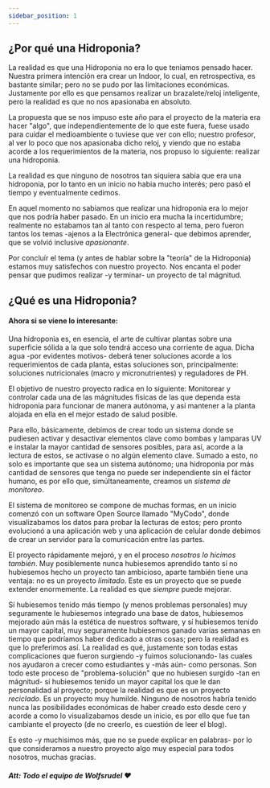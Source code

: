 ```yaml
---
sidebar_position: 1
---
```


## ¿Por qué una Hidroponia?

La realidad es que una Hidroponia no era lo que teniamos pensado hacer. Nuestra primera intención era crear un Indoor, lo cual, en retrospectiva, es bastante similar; pero no se pudo por las limitaciones económicas. Justamente por ello es que pensamos realizar un brazalete/reloj inteligente, pero la realidad es que no nos apasionaba en absoluto.

La propuesta que se nos impuso este año para el proyecto de la materia era hacer "algo", que independientemente de lo que este fuera, fuese usado para cuidar el medioambiente o tuviese que ver con ello; nuestro profesor, al ver lo poco que nos apasionaba dicho reloj, y viendo que no estaba acorde a los requerimientos de la materia, nos propuso lo siguiente: realizar una hidroponia.

La realidad es que ninguno de nosotros tan siquiera sabia que era una hidroponia, por lo tanto en un inicio no habia mucho interés; pero pasó el tiempo y eventualmente cedimos.

En aquel momento no sabiamos que realizar una hidroponia era lo mejor que nos podría haber pasado. En un inicio era mucha la incertidumbre; realmente no estabamos tan al tanto con respecto al tema, pero fueron tantos los temas -ajenos a la Electrónica general- que debimos aprender, que se volvió inclusive *apasionante*. 

Por concluír el tema (y antes de hablar sobre la "teoría" de la Hidroponia) estamos muy satisfechos con nuestro proyecto. Nos encanta el poder pensar que pudimos realizar -y terminar- un proyecto de tal mágnitud.

## ¿Qué es una Hidroponia?

#### Ahora si se viene lo interesante:

Una hidroponia es, en esencia, el arte de cultivar plantas sobre una superficie sólida a la que solo tendrá acceso una corriente de agua. Dicha agua -por evidentes motivos- deberá tener soluciones acorde a los requerimientos de cada planta, estas soluciones son, principalmente: soluciones nutricionales (macro y micronutrientes) y reguladores de PH. 

El objetivo de nuestro proyecto radica en lo siguiente: Monitorear y controlar cada una de las mágnitudes fisicas de las que dependa esta hidroponia para funcionar de manera autónoma, y así mantener a la planta alojada en ella en el mejor estado de salud posible.

Para ello, básicamente, debimos de crear todo un sistema donde se pudiesen activar y desactivar elementos clave como bombas y lamparas UV e instalar la mayor cantidad de sensores posibles, para así, acorde a la lectura de estos, se activase o no algún elemento clave. Sumado a esto, no solo es importante que sea un sistema autónomo; una hidroponia por más cantidad de sensores que tenga no puede ser independiente sin el fáctor humano, es por ello que, simúltaneamente, creamos un *sistema de monitoreo*. 

El sistema de monitoreo se compone de muchas formas, en un inicio comenzó con un software Open Source llamado "MyCodo", donde visualizabamos los datos para probar la lecturas de estos; pero pronto evolucionó a una aplicación web y una aplicación de celular donde debimos de crear un servidor para la comunicación entre las partes.

El proyecto rápidamente mejoró, y en el proceso *nosotros lo hicimos también*. Muy posiblemente nunca hubiesemos aprendido tanto sí no hubiesemos hecho un proyecto tan ambicioso, aparte también tiene una ventaja: no es un proyecto *limitado*. Este es un proyecto que se puede extender enormemente. La realidad es que *siempre* puede mejorar.

Sí hubiesemos tenido más tiempo (y menos problemas personales) muy seguramente le hubiesemos integrado una base de datos, hubiesemos mejorado aún más la estética de nuestros software, y sí hubiesemos tenido un mayor capital, muy seguramente hubiesemos ganado varias semanas en tiempo que podríamos haber dedicado a otras cosas; pero la realidad es que lo preferimos así. La realidad es qué, justamente son todas estas complicaciones que fueron surgiendo -y fuimos solucionando- las cuales nos ayudaron a crecer como estudiantes y -más aún- como personas. Son todo este proceso de "problema-solución" que no hubiesen surgido -tan en mágnitud- sí hubiesemos tenido un mayor capital los que le dan personalidad al proyecto; porque la realidad es que es un proyecto *reciclado*. Es un proyecto muy humilde. Ninguno de nosotros habría tenido nunca las posibilidades económicas de haber creado esto desde cero y acorde a como lo visualizabamos desde un inicio, es por ello que fue tan cambiante el proyecto (de no creerlo, es cuestión de leer el blog). 

Es esto -y muchisimos más, que no se puede explicar en palabras- por lo que consideramos a nuestro proyecto algo muy especial para todos nosotros, muchas gracias.

#### *Att: Todo el equipo de Wolfsrudel ♥*

